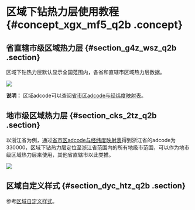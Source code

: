 # 区域下钻热力层使用教程 {#concept_xgx_mf5_q2b .concept}

## 省直辖市级区域热力层 {#section_g4z_wsz_q2b .section}

区域下钻热力层默认显示全国范围内，各省和直辖市区域热力层数据。

![](http://static-aliyun-doc.oss-cn-hangzhou.aliyuncs.com/assets/img/16579/15347367928632_zh-CN.png)

**说明：** 区域adcode可以查阅[省市区adcode与经纬度映射表](http://docs-aliyun.cn-hangzhou.oss.aliyun-inc.com/assets/attach/84544/cn_zh/1530167929977/%E7%9C%81%E5%B8%82%E5%8C%BAadcode%E4%B8%8E%E7%BB%8F%E7%BA%AC%E5%BA%A6%E6%98%A0%E5%B0%84%E8%A1%A8gbk.csv)。

## 地市级区域热力层 {#section_cks_2tz_q2b .section}

以浙江省为例，通过[省市区adcode与经纬度映射表](http://docs-aliyun.cn-hangzhou.oss.aliyun-inc.com/assets/attach/84544/cn_zh/1530167929977/%E7%9C%81%E5%B8%82%E5%8C%BAadcode%E4%B8%8E%E7%BB%8F%E7%BA%AC%E5%BA%A6%E6%98%A0%E5%B0%84%E8%A1%A8gbk.csv?spm=a2c4g.11186623.2.5.BbrMxK&file=%E7%9C%81%E5%B8%82%E5%8C%BAadcode%E4%B8%8E%E7%BB%8F%E7%BA%AC%E5%BA%A6%E6%98%A0%E5%B0%84%E8%A1%A8gbk.csv)得到浙江省的adcode为330000，区域下钻热力层定位至浙江省范围内的所有地级市范围，可以作为地市级区域热力层来使用，其他省直辖市以此类推。

![](http://static-aliyun-doc.oss-cn-hangzhou.aliyuncs.com/assets/img/16579/15347367928633_zh-CN.png)

## 区域自定义样式 {#section_dyc_htz_q2b .section}

参考[区域自定义样式](cn.zh-CN/用户指南/进阶技巧/基础平面地图组件/区域热力层使用教程.md#section_d3d_tqz_q2b)。

